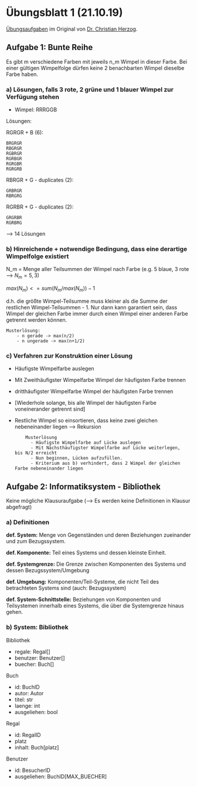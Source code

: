 # Übungsblatt 1 (21.10.19)

[Übungsaufgaben](https://ase.in.tum.de/lehrstuhl_1/component/content/article/122-teaching/winterterm-2018-19/1020-gruprog-uebungen-1819?Itemid=115) im Original von [Dr. Christian Herzog](https://ase.in.tum.de/lehrstuhl_1/index.php/teaching/older-terms/78-dr-christian-herzog).

## Aufgabe 1: Bunte Reihe

Es gibt m verschiedene Farben mit jeweils n_m Wimpel in dieser Farbe. Bei einer gültigen Wimpelfolge dürfen keine 2 benachbarten Wimpel dieselbe Farbe haben.

### a) Lösungen, falls 3 rote, 2 grüne und 1 blauer Wimpel zur Verfügung stehen

- Wimpel: RRRGGB

Lösungen:

RGRGR + B (6):

```
BRGRGR
RBGRGR
RGBRGR
RGRBGR
RGRGBR
RGRGRB
```

RBRGR + G - duplicates (2):

```
GRBRGR
RBRGRG
```

RGRBR + G - duplicates (2):

```
GRGRBR
RGRBRG
```

--> 14 Lösungen

### b) Hinreichende + notwendige Bedingung, dass eine derartige Wimpelfolge existiert

N_m = Menge aller Teilsummen der Wimpel nach Farbe (e.g. 5 blaue, 3 rote --> $N_m = {5, 3}$)

$max(N_m) <= sum(N_m / max(N_m)) - 1$

d.h. die größte Wimpel-Teilsumme muss kleiner als die Summe der restlichen Wimpel-Teilsummen - 1. Nur dann kann garantiert sein, dass Wimpel der gleichen Farbe immer durch einen Wimpel einer anderen Farbe getrennt werden können.

    Musterlösung:
    	- n gerade -> max(n/2)
    	- n ungerade -> max(n+1/2)

### c) Verfahren zur Konstruktion **einer** Lösung

- Häufigste Wimpelfarbe auslegen
- Mit Zweithäufigster Wimpelfarbe Wimpel der häufigsten Farbe trennen
- dritthäufigster Wimpelfarbe Wimpel der häufigsten Farbe trennen
- [Wiederhole solange, bis alle Wimpel der häufigsten Farbe voneinerander getrennt sind]
- Restliche Wimpel so einsortieren, dass keine zwei gleichen nebeneinander liegen --> Rekursion

      	  Musterlösung
      		- Häufigste Wimpelfarbe auf Lücke auslegen
      		- Mit Nächsthäufigster Wimpelfarbe auf Lücke weiterlegen,    bis N/2 erreicht
      		- Nun beginnen, Lücken aufzufüllen.
      		- Kriterium aus b) verhindert, dass 2 Wimpel der gleichen Farbe nebeneinander liegen

## Aufgabe 2: Informatiksystem - Bibliothek

Keine mögliche Klausuraufgabe (--> Es werden keine Definitionen in Klausur abgefragt)

### a) Definitionen

**def. System:** Menge von Gegenständen und deren Beziehungen zueinander und zum Bezugssystem.

**def. Komponente:** Teil eines Systems und dessen kleinste Einheit.

**def. Systemgrenze:** Die Grenze zwischen Komponenten des Systems und dessen Bezugssystem/Umgebung

**def. Umgebung:** Komponenten/Teil-Systeme, die nicht Teil des betrachteten Systems sind (auch: Bezugssystem)

**def. System-Schnittstelle:** Beziehungen von Komponenten und Teilsystemen innerhalb eines Systems, die über die Systemgrenze hinaus gehen.

### b) System: Bibliothek

Bibliothek

- regale: Regal[]
- benutzer: Benutzer[]
- buecher: Buch[]

Buch

- id: BuchID
- autor: Autor
- titel: str
- laenge: int
- ausgeliehen: bool

Regal

- id: RegalID
- platz
- inhalt: Buch[platz]

Benutzer

- id: BesucherID
- ausgeliehen: BuchID[MAX_BUECHER]
